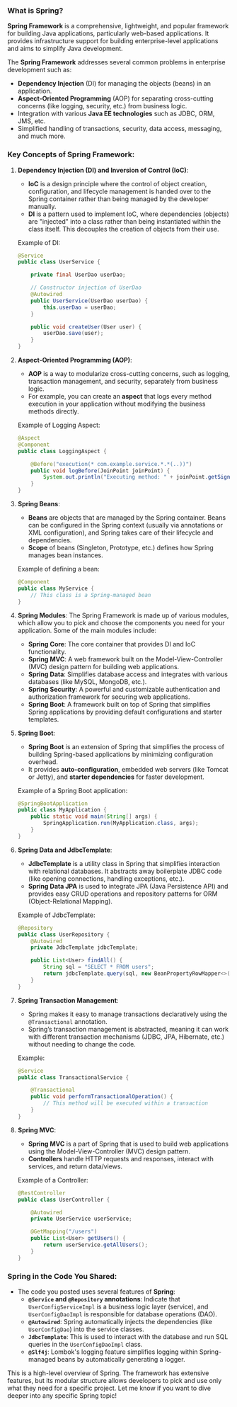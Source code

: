 ### **What is Spring?**

**Spring Framework** is a comprehensive, lightweight, and popular framework for building Java applications, particularly web-based applications. It provides infrastructure support for building enterprise-level applications and aims to simplify Java development.

The **Spring Framework** addresses several common problems in enterprise development such as:
- **Dependency Injection** (DI) for managing the objects (beans) in an application.
- **Aspect-Oriented Programming** (AOP) for separating cross-cutting concerns (like logging, security, etc.) from business logic.
- Integration with various **Java EE technologies** such as JDBC, ORM, JMS, etc.
- Simplified handling of transactions, security, data access, messaging, and much more.

### **Key Concepts of Spring Framework:**

1. **Dependency Injection (DI) and Inversion of Control (IoC)**:
   - **IoC** is a design principle where the control of object creation, configuration, and lifecycle management is handed over to the Spring container rather than being managed by the developer manually.
   - **DI** is a pattern used to implement IoC, where dependencies (objects) are "injected" into a class rather than being instantiated within the class itself. This decouples the creation of objects from their use.

   Example of DI:
   ```java
   @Service
   public class UserService {

       private final UserDao userDao;

       // Constructor injection of UserDao
       @Autowired
       public UserService(UserDao userDao) {
           this.userDao = userDao;
       }

       public void createUser(User user) {
           userDao.save(user);
       }
   }
   ```

2. **Aspect-Oriented Programming (AOP)**:
   - **AOP** is a way to modularize cross-cutting concerns, such as logging, transaction management, and security, separately from business logic.
   - For example, you can create an **aspect** that logs every method execution in your application without modifying the business methods directly.

   Example of Logging Aspect:
   ```java
   @Aspect
   @Component
   public class LoggingAspect {

       @Before("execution(* com.example.service.*.*(..))")
       public void logBefore(JoinPoint joinPoint) {
           System.out.println("Executing method: " + joinPoint.getSignature().getName());
       }
   }
   ```

3. **Spring Beans**:
   - **Beans** are objects that are managed by the Spring container. Beans can be configured in the Spring context (usually via annotations or XML configuration), and Spring takes care of their lifecycle and dependencies.
   - **Scope** of beans (Singleton, Prototype, etc.) defines how Spring manages bean instances.

   Example of defining a bean:
   ```java
   @Component
   public class MyService {
       // This class is a Spring-managed bean
   }
   ```

4. **Spring Modules**:
   The Spring Framework is made up of various modules, which allow you to pick and choose the components you need for your application. Some of the main modules include:
   
   - **Spring Core**: The core container that provides DI and IoC functionality.
   - **Spring MVC**: A web framework built on the Model-View-Controller (MVC) design pattern for building web applications.
   - **Spring Data**: Simplifies database access and integrates with various databases (like MySQL, MongoDB, etc.).
   - **Spring Security**: A powerful and customizable authentication and authorization framework for securing web applications.
   - **Spring Boot**: A framework built on top of Spring that simplifies Spring applications by providing default configurations and starter templates.

5. **Spring Boot**:
   - **Spring Boot** is an extension of Spring that simplifies the process of building Spring-based applications by minimizing configuration overhead.
   - It provides **auto-configuration**, embedded web servers (like Tomcat or Jetty), and **starter dependencies** for faster development.

   Example of a Spring Boot application:
   ```java
   @SpringBootApplication
   public class MyApplication {
       public static void main(String[] args) {
           SpringApplication.run(MyApplication.class, args);
       }
   }
   ```

6. **Spring Data and JdbcTemplate**:
   - **JdbcTemplate** is a utility class in Spring that simplifies interaction with relational databases. It abstracts away boilerplate JDBC code (like opening connections, handling exceptions, etc.).
   - **Spring Data JPA** is used to integrate JPA (Java Persistence API) and provides easy CRUD operations and repository patterns for ORM (Object-Relational Mapping).

   Example of JdbcTemplate:
   ```java
   @Repository
   public class UserRepository {
       @Autowired
       private JdbcTemplate jdbcTemplate;

       public List<User> findAll() {
           String sql = "SELECT * FROM users";
           return jdbcTemplate.query(sql, new BeanPropertyRowMapper<>(User.class));
       }
   }
   ```

7. **Spring Transaction Management**:
   - Spring makes it easy to manage transactions declaratively using the `@Transactional` annotation.
   - Spring’s transaction management is abstracted, meaning it can work with different transaction mechanisms (JDBC, JPA, Hibernate, etc.) without needing to change the code.

   Example:
   ```java
   @Service
   public class TransactionalService {
   
       @Transactional
       public void performTransactionalOperation() {
           // This method will be executed within a transaction
       }
   }
   ```

8. **Spring MVC**:
   - **Spring MVC** is a part of Spring that is used to build web applications using the Model-View-Controller (MVC) design pattern.
   - **Controllers** handle HTTP requests and responses, interact with services, and return data/views.
   
   Example of a Controller:
   ```java
   @RestController
   public class UserController {

       @Autowired
       private UserService userService;

       @GetMapping("/users")
       public List<User> getUsers() {
           return userService.getAllUsers();
       }
   }
   ```

### **Spring in the Code You Shared**:
- The code you posted uses several features of **Spring**:
   - **`@Service` and `@Repository` annotations**: Indicate that `UserConfigServiceImpl` is a business logic layer (service), and `UserConfigDaoImpl` is responsible for database operations (DAO).
   - **`@Autowired`**: Spring automatically injects the dependencies (like `UserConfigDao`) into the service classes.
   - **`JdbcTemplate`**: This is used to interact with the database and run SQL queries in the `UserConfigDaoImpl` class.
   - **`@Slf4j`**: Lombok's logging feature simplifies logging within Spring-managed beans by automatically generating a logger.

This is a high-level overview of Spring. The framework has extensive features, but its modular structure allows developers to pick and use only what they need for a specific project. Let me know if you want to dive deeper into any specific Spring topic!
